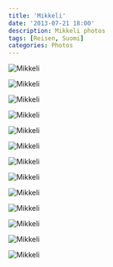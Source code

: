 ```yaml
---
title: 'Mikkeli'
date: '2013-07-21 18:00'
description: Mikkeli photos
tags: [Reisen, Suomi]
categories: Photos
---
```

<div class='preview'><img src='{{urls.media}}/Mikkeli-OK.jpg' alt='Mikkeli'></div>

<a id='6387726e4c57d592993e29e19c905f45-600'></a>![Mikkeli]({{urls.media}}/6387726e4c57d592993e29e19c905f45-600.jpg 'Краткое, легкое для запоминания, название.')

<a id='c8f5cee7b4cddb7119227e832e504606-600'></a>![Mikkeli]({{urls.media}}/c8f5cee7b4cddb7119227e832e504606-600.jpg 'Парковка по правилам.')

<a id='fb708bc40a025c5e2927b0663b767c39-600'></a>![Mikkeli]({{urls.media}}/fb708bc40a025c5e2927b0663b767c39-600.jpg 'Ратуша.')

<a id='31b97d582d82e1fe8fb04f738dd90936-600'></a>![Mikkeli]({{urls.media}}/31b97d582d82e1fe8fb04f738dd90936-600.jpg 'Городской театр.')

<a id='f2755f331e5a7f1d381488009b981184-600'></a>![Mikkeli]({{urls.media}}/f2755f331e5a7f1d381488009b981184-600.jpg 'Памятник качелям.')

<a id='6b187186014e39c9c5a46575bf48bc18-600'></a>![Mikkeli]({{urls.media}}/6b187186014e39c9c5a46575bf48bc18-600.jpg 'Сторож.')

<a id='d59929685d204b1edf6d85c8c216b089-600'></a>![Mikkeli]({{urls.media}}/d59929685d204b1edf6d85c8c216b089-600.jpg 'Пальма, вынужденная расти в этих широтах.')

<a id='10d52eba57cb55897ff5e049119743ff-600'></a>![Mikkeli]({{urls.media}}/10d52eba57cb55897ff5e049119743ff-600.jpg 'Тренировочное футбольное поле.')

<a id='f275854a4d2a767eab04cb0364603555-600'></a>![Mikkeli]({{urls.media}}/f275854a4d2a767eab04cb0364603555-600.jpg 'Футбол: местные против местных (основной стадион).')

<a id='c8c4d2814bd3c2a9b527a2f92fb14c6d-600'></a>![Mikkeli]({{urls.media}}/c8c4d2814bd3c2a9b527a2f92fb14c6d-600.jpg 'Вокзал. Расположен, кстати, на улице Маннергейма. Того самого.')

<a id='af3022e776e64348a36b1c2fdbc2323a-600'></a>![Mikkeli]({{urls.media}}/af3022e776e64348a36b1c2fdbc2323a-600.jpg 'Вагон образца начала прошлого века.')

<a id='5d0dbd7c743223f0ae44fc926f8a8a06-600'></a>![Mikkeli]({{urls.media}}/5d0dbd7c743223f0ae44fc926f8a8a06-600.jpg 'Окно вагона.')
